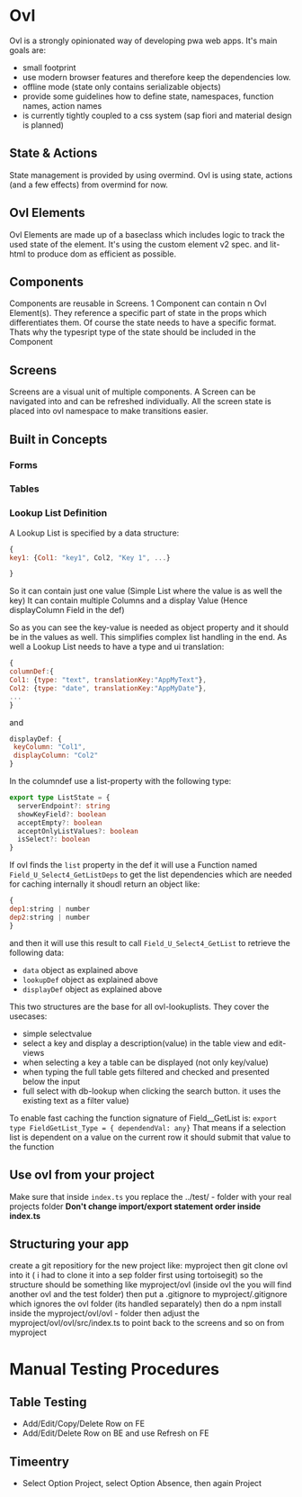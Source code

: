 # Ovl

Ovl is a strongly opinionated way of developing pwa web apps.
It's main goals are:

- small footprint
- use modern browser features and therefore keep the dependencies low.
- offline mode (state only contains serializable objects)
- provide some guidelines how to define state, namespaces, function names, action names
- is currently tightly coupled to a css system (sap fiori and material design is planned)

## State & Actions

State management is provided by using overmind.
Ovl is using state, actions (and a few effects) from overmind for now.

## Ovl Elements

Ovl Elements are made up of a baseclass which includes logic to track the used state of the element. It's using the custom element v2 spec. and lit-html to produce dom as efficient as possible.

## Components

Components are reusable in Screens. 1 Component can contain n Ovl Element(s). They reference a specific part of state in the props which differentiates them. Of course the state needs to have a specific format. Thats why the typesript type of the state should be included in the Component

## Screens

Screens are a visual unit of multiple components. A Screen can be navigated into and can be refreshed individually.
All the screen state is placed into ovl namespace to make transitions easier.

## Built in Concepts

### Forms

### Tables

### Lookup List Definition

A Lookup List is specified by a data structure:
```js
{
key1: {Col1: "key1", Col2, "Key 1", ...}

}
```

So it can contain just one value (Simple List where the value is as well the key)
It can contain multiple Columns and a display Value (Hence displayColumn Field in the def)


So as you can see the key-value is needed as object property and it should be in the values as well.
This simplifies complex list handling in the end.
As well a Lookup List needs to have a type and ui translation:
```js
{
columnDef:{
Col1: {type: "text", translationKey:"AppMyText"},
Col2: {type: "date", translationKey:"AppMyDate"},
...
}
```
and
```js
displayDef: {
 keyColumn: "Col1",
 displayColumn: "Col2"
}
```


In the columndef use a list-property with the following type:
```ts
export type ListState = {
  serverEndpoint?: string
  showKeyField?: boolean
  acceptEmpty?: boolean
  acceptOnlyListValues?: boolean
  isSelect?: boolean
}
```

If ovl finds the ```list``` property in the def it will use a Function named
```Field_U_Select4_GetListDeps``` to get the list dependencies which are needed for caching internally
it shoudl return an object like:
```js
{
dep1:string | number
dep2:string | number
}
```
and then it will use this result to call
 ```Field_U_Select4_GetList``` to retrieve the following data:
- ```data``` object as explained above
- ```lookupDef``` object as explained above
- ```displayDef``` object as explained above

This two structures are the base for all ovl-lookuplists.
They cover the usecases:
- simple selectvalue
- select a key and display a description(value) in the table view and edit-views
- when selecting a key a table can be displayed (not only key/value)
- when typing the full table gets filtered and checked and presented below the input
- full select with db-lookup when clicking the search button. it uses the existing text as a filter value)

To enable fast caching the function signature of Field__GetList is:
```export type FieldGetList_Type = { dependendVal: any}```
That means if a selection list is dependent on a value on the current row it should submit that value to the function

## Use ovl from your project

Make sure that inside `index.ts` you replace the ../test/ - folder with your real projects folder
**Don't change import/export statement order inside index.ts**

## Structuring your app

create a git repositiory for the new project like:
myproject
then git clone ovl into it ( i had to clone it into a sep folder first using tortoisegit)
so the structure should be something like
myproject/ovl
(inside ovl the you will find another ovl and the test folder)
then put a .gitignore to
myproject/.gitignore which ignores the ovl folder (its handled separately)
then do a npm install inside the myproject/ovl/ovl - folder
then adjust the myproject/ovl/ovl/src/index.ts to point back to the screens and so on from myproject

# Manual Testing Procedures
## Table Testing
- Add/Edit/Copy/Delete Row on FE
- Add/Edit/Delete Row on BE and use Refresh on FE
## Timeentry
- Select Option Project, select Option Absence, then again Project

